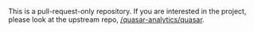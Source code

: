 This is a pull-request-only repository. If you are interested in the project, please look at the upstream repo, [/quasar-analytics/quasar](https://github.com/quasar-analytics/quasar).
